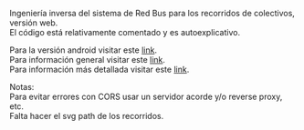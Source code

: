 Ingeniería inversa del sistema de Red Bus para los recorridos de colectivos, versión web.  
El código está relativamente comentado y es autoexplicativo.  

Para la versión android visitar este [link](https://github.com/schdie/rb_paradas_colectivos_app).  
Para información general visitar este [link](https://github.com/schdie/rb_paradas_colectivos).  
Para información más detallada visitar este [link](https://github.com/schdie/rb_paradas_colectivos_priv).  

Notas:  
Para evitar errores con CORS usar un servidor acorde y/o reverse proxy, etc.  
Falta hacer el svg path de los recorridos.
